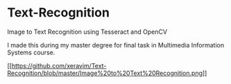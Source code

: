 # Text-Recognition
Image to Text Recognition using Tesseract and OpenCV

I made this during my master degree for final task in Multimedia Information Systems course.

[[https://github.com/xeravim/Text-Recognition/blob/master/Image%20to%20Text%20Recognition.png]]
